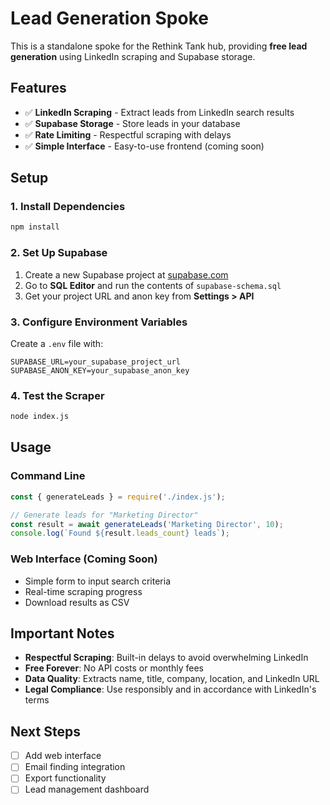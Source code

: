 # Lead Generation Spoke

This is a standalone spoke for the Rethink Tank hub, providing **free lead generation** using LinkedIn scraping and Supabase storage.

## Features
- ✅ **LinkedIn Scraping** - Extract leads from LinkedIn search results
- ✅ **Supabase Storage** - Store leads in your database
- ✅ **Rate Limiting** - Respectful scraping with delays
- ✅ **Simple Interface** - Easy-to-use frontend (coming soon)

## Setup

### 1. Install Dependencies
```bash
npm install
```

### 2. Set Up Supabase
1. Create a new Supabase project at [supabase.com](https://supabase.com)
2. Go to **SQL Editor** and run the contents of `supabase-schema.sql`
3. Get your project URL and anon key from **Settings > API**

### 3. Configure Environment Variables
Create a `.env` file with:
```
SUPABASE_URL=your_supabase_project_url
SUPABASE_ANON_KEY=your_supabase_anon_key
```

### 4. Test the Scraper
```bash
node index.js
```

## Usage

### Command Line
```javascript
const { generateLeads } = require('./index.js');

// Generate leads for "Marketing Director"
const result = await generateLeads('Marketing Director', 10);
console.log(`Found ${result.leads_count} leads`);
```

### Web Interface (Coming Soon)
- Simple form to input search criteria
- Real-time scraping progress
- Download results as CSV

## Important Notes
- **Respectful Scraping**: Built-in delays to avoid overwhelming LinkedIn
- **Free Forever**: No API costs or monthly fees
- **Data Quality**: Extracts name, title, company, location, and LinkedIn URL
- **Legal Compliance**: Use responsibly and in accordance with LinkedIn's terms

## Next Steps
- [ ] Add web interface
- [ ] Email finding integration
- [ ] Export functionality
- [ ] Lead management dashboard 